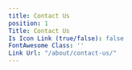 ```yaml
---
title: Contact Us
position: 1
Title: Contact Us
Is Icon Link (true/false): false
FontAwesome Class: ''
Link Url: "/about/contact-us/"
---
```


